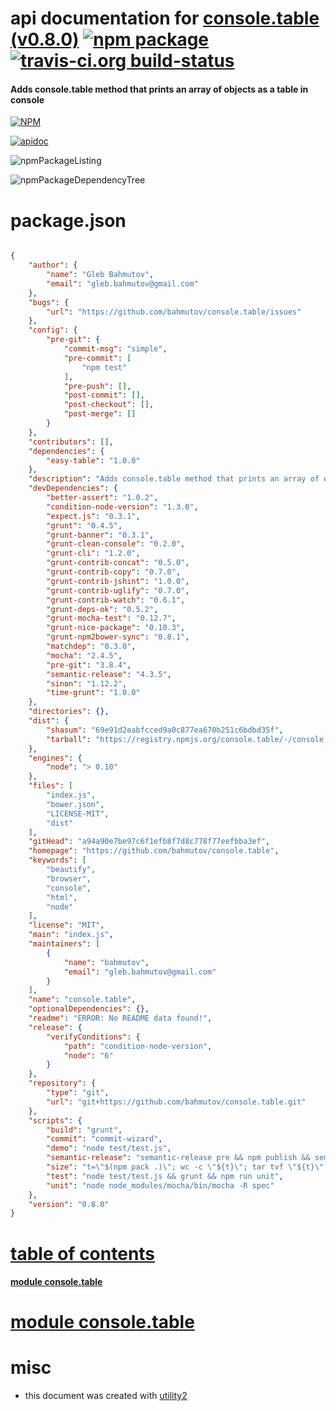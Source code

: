 # api documentation for  [console.table (v0.8.0)](https://github.com/bahmutov/console.table)  [![npm package](https://img.shields.io/npm/v/npmdoc-console.table.svg?style=flat-square)](https://www.npmjs.org/package/npmdoc-console.table) [![travis-ci.org build-status](https://api.travis-ci.org/npmdoc/node-npmdoc-console.table.svg)](https://travis-ci.org/npmdoc/node-npmdoc-console.table)
#### Adds console.table method that prints an array of objects as a table in console

[![NPM](https://nodei.co/npm/console.table.png?downloads=true)](https://www.npmjs.com/package/console.table)

[![apidoc](https://npmdoc.github.io/node-npmdoc-console.table/build/screenCapture.buildNpmdoc.browser._2Fhome_2Ftravis_2Fbuild_2Fnpmdoc_2Fnode-npmdoc-console.table_2Ftmp_2Fbuild_2Fapidoc.html.png)](https://npmdoc.github.io/node-npmdoc-console.table/build/apidoc.html)

![npmPackageListing](https://npmdoc.github.io/node-npmdoc-console.table/build/screenCapture.npmPackageListing.svg)

![npmPackageDependencyTree](https://npmdoc.github.io/node-npmdoc-console.table/build/screenCapture.npmPackageDependencyTree.svg)



# package.json

```json

{
    "author": {
        "name": "Gleb Bahmutov",
        "email": "gleb.bahmutov@gmail.com"
    },
    "bugs": {
        "url": "https://github.com/bahmutov/console.table/issues"
    },
    "config": {
        "pre-git": {
            "commit-msg": "simple",
            "pre-commit": [
                "npm test"
            ],
            "pre-push": [],
            "post-commit": [],
            "post-checkout": [],
            "post-merge": []
        }
    },
    "contributors": [],
    "dependencies": {
        "easy-table": "1.0.0"
    },
    "description": "Adds console.table method that prints an array of objects as a table in console",
    "devDependencies": {
        "better-assert": "1.0.2",
        "condition-node-version": "1.3.0",
        "expect.js": "0.3.1",
        "grunt": "0.4.5",
        "grunt-banner": "0.3.1",
        "grunt-clean-console": "0.2.0",
        "grunt-cli": "1.2.0",
        "grunt-contrib-concat": "0.5.0",
        "grunt-contrib-copy": "0.7.0",
        "grunt-contrib-jshint": "1.0.0",
        "grunt-contrib-uglify": "0.7.0",
        "grunt-contrib-watch": "0.6.1",
        "grunt-deps-ok": "0.5.2",
        "grunt-mocha-test": "0.12.7",
        "grunt-nice-package": "0.10.3",
        "grunt-npm2bower-sync": "0.8.1",
        "matchdep": "0.3.0",
        "mocha": "2.4.5",
        "pre-git": "3.8.4",
        "semantic-release": "4.3.5",
        "sinon": "1.12.2",
        "time-grunt": "1.0.0"
    },
    "directories": {},
    "dist": {
        "shasum": "69e91d2eabfcced9a0c877ea670b251c6bdbd35f",
        "tarball": "https://registry.npmjs.org/console.table/-/console.table-0.8.0.tgz"
    },
    "engines": {
        "node": "> 0.10"
    },
    "files": [
        "index.js",
        "bower.json",
        "LICENSE-MIT",
        "dist"
    ],
    "gitHead": "a94a90e7be97c6f1efb8f7d8c778f77eefbba3ef",
    "homepage": "https://github.com/bahmutov/console.table",
    "keywords": [
        "beautify",
        "browser",
        "console",
        "html",
        "node"
    ],
    "license": "MIT",
    "main": "index.js",
    "maintainers": [
        {
            "name": "bahmutov",
            "email": "gleb.bahmutov@gmail.com"
        }
    ],
    "name": "console.table",
    "optionalDependencies": {},
    "readme": "ERROR: No README data found!",
    "release": {
        "verifyConditions": {
            "path": "condition-node-version",
            "node": "6"
        }
    },
    "repository": {
        "type": "git",
        "url": "git+https://github.com/bahmutov/console.table.git"
    },
    "scripts": {
        "build": "grunt",
        "commit": "commit-wizard",
        "demo": "node test/test.js",
        "semantic-release": "semantic-release pre && npm publish && semantic-release post",
        "size": "t=\"$(npm pack .)\"; wc -c \"${t}\"; tar tvf \"${t}\"; rm \"${t}\";",
        "test": "node test/test.js && grunt && npm run unit",
        "unit": "node node_modules/mocha/bin/mocha -R spec"
    },
    "version": "0.8.0"
}
```



# <a name="apidoc.tableOfContents"></a>[table of contents](#apidoc.tableOfContents)

#### [module console.table](#apidoc.module.console.table)



# <a name="apidoc.module.console.table"></a>[module console.table](#apidoc.module.console.table)



# misc
- this document was created with [utility2](https://github.com/kaizhu256/node-utility2)
